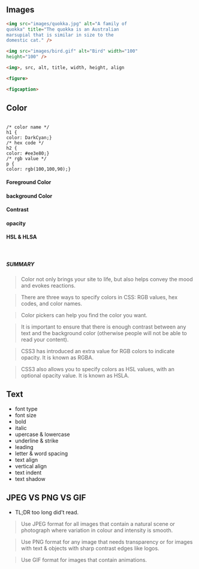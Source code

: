## Images


```html
<img src="images/quokka.jpg" alt="A family of
quokka" title="The quokka is an Australian
marsupial that is similar in size to the
domestic cat." />

<img src="images/bird.gif" alt="Bird" width="100"
height="100" />

<img>, src, alt, title, width, height, align

<figure>

<figcaption>  
```

## Color

```<html>

/* color name */
h1 {
color: DarkCyan;}
/* hex code */
h2 {
color: #ee3e80;}
/* rgb value */
p {
color: rgb(100,100,90);}

```

#### Foreground Color

#### background Color

#### Contrast

#### opacity

#### HSL & HLSA

<br>

##### SUMMARY

>Color not only brings your site to life, but also helps
convey the mood and evokes reactions.

>There are three ways to specify colors in CSS:
RGB values, hex codes, and color names.

>Color pickers can help you find the color you want.

>It is important to ensure that there is enough contrast
between any text and the background color (otherwise
people will not be able to read your content).

>CSS3 has introduced an extra value for RGB colors to
indicate opacity. It is known as RGBA.

>CSS3 also allows you to specify colors as HSL values,
with an optional opacity value. It is known as HSLA.

## Text

* font type
* font size
* bold
* italic
* upercase & lowercase
* underline & strike
* leading
* letter & word spacing
* text align
* vertical align
* text indent
* text shadow


## JPEG VS PNG VS GIF

* TL;DR too long did't read.

>Use JPEG format for all images that contain a natural scene or photograph where variation in colour and intensity is smooth. 

>Use PNG format for any image that needs transparency or for images with text & objects with sharp contrast edges like logos. 

>Use GIF format for images that contain animations.
